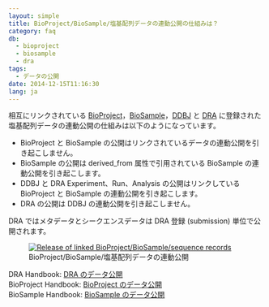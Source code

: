 ```yaml
---
layout: simple
title: BioProject/BioSample/塩基配列データの連動公開の仕組みは？
category: faq
db:
  - bioproject
  - biosample
  - dra
tags: 
  - データの公開
date: 2014-12-15T11:16:30
lang: ja
---
```


相互にリンクされている
[BioProject](/bioproject/index.html)，[BioSample](/biosample/index.html)，[DDBJ](/ddbj/submission.html)
と [DRA](/dra/index.html) に登録された塩基配列データの連動公開の仕組みは以下のようになっています。

- BioProject と BioSample の公開はリンクされているデータの連動公開を引き起こしません。
- BioSample の公開は derived_from 属性で引用されている BioSample の連動公開を引き起こします。
- DDBJ と DRA Experiment、Run、Analysis の公開はリンクしている BioProject と BioSample の連動公開を引き起こします。
- DRA の公開は DDBJ の連動公開を引き起こしません。

<p class="attention">DRA ではメタデータとシークエンスデータは DRA 登録 (submission) 単位で公開されます。</p>

<figure><a href="{{ site.baseurl }}/assets/images/books/bp-bs-seq_release.jpg" title="Release of linked BioProject/BioSample/sequence records"><img src="{{ site.baseurl }}/assets/images/books/bp-bs-seq_release.jpg" alt="Release of linked BioProject/BioSample/sequence records" title="Release of linked BioProject/BioSample/sequence records" class="w450"></a>
  <figcaption class="caption">BioProject/BioSample/塩基配列データの連動公開</figcaption>
</figure>

DRA Handbook: [DRA のデータ公開](/dra/submission.html#data-release)  
BioProject Handbook: [BioProject
のデータ公開](/bioproject/submission.html#data-release)  
BioSample Handbook: [BioSample
のデータ公開](/biosample/submission.html#sample-release)
